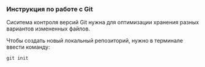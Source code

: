### **Инструкция по работе с Git**

Сиситема контроля версий Git нужна для оптимизации хранения разных вариантов измененных файлов.



Чтобы создать новый локальный репозиторий, нужно в терминале ввести команду:

    git init
    